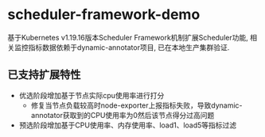 # scheduler-framework-demo
基于Kubernetes v1.19.16版本Scheduler Framework机制扩展Scheduler功能, 相关监控指标数据依赖于dynamic-annotator项目, 已在本地生产集群验证.

## 已支持扩展特性
- 优选阶段增加基于节点实际cpu使用率进行打分
  - 修复当节点负载较高时node-exporter上报指标失败，导致dynamic-annotator获取到的CPU使用率为0然后该节点得分过高问题
- 预选阶段增加基于CPU使用率、内存使用率、load1、load5等指标过滤
